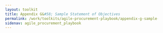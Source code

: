 ```yaml
---
layout: toolkit
title: Appendix G&#58; Sample Statement of Objectives
permalink: /work/toolkits/agile-procurement-playbook/appendix-g-sample-statement-of-objectives/
sidenav: agile_procurement_playbook
---
```

